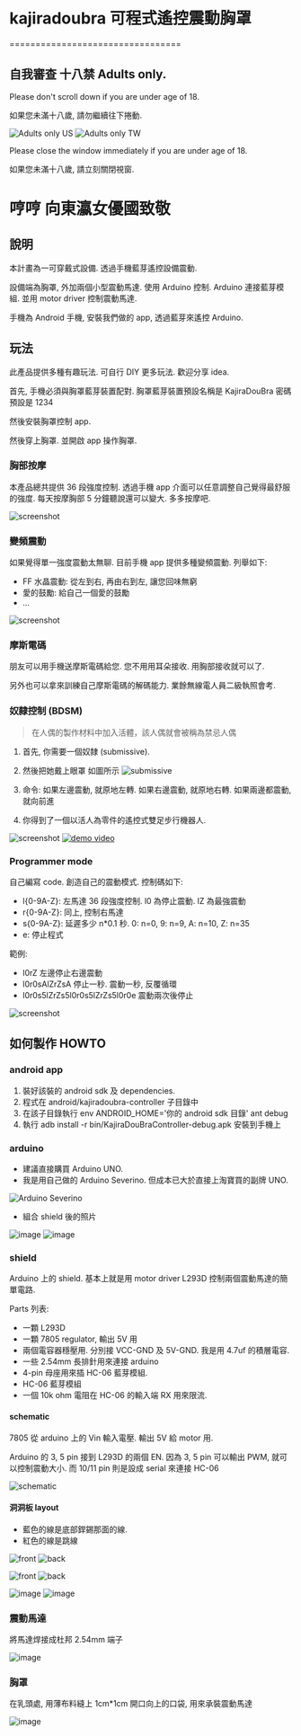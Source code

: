 # kajiradoubra 可程式遙控震動胸罩
=================================

## 自我審查 十八禁 Adults only.

Please don't scroll down if you are under age of 18.

如果您未滿十八歲, 請勿繼續往下捲動.

![Adults only US](http://upload.wikimedia.org/wikipedia/commons/b/be/ESRB_2013_Adults_Only.png)
![Adults only TW](http://upload.wikimedia.org/wikipedia/commons/d/d5/GSRR_R_logo.svg)

Please close the window immediately if you are under age of 18.

如果您未滿十八歲, 請立刻關閉視窗.

# 哼哼 向東瀛女優國致敬

## 說明

本計畫為一可穿戴式設備. 透過手機藍芽遙控設備震動.

設備端為胸罩, 外加兩個小型震動馬達. 使用 Arduino 控制.
Arduino 連接藍芽模組. 並用 motor driver 控制震動馬達.

手機為 Android 手機, 安裝我們做的 app, 透過藍芽來遙控 Arduino.

## 玩法

此產品提供多種有趣玩法. 可自行 DIY 更多玩法. 歡迎分享 idea.

首先, 手機必須與胸罩藍芽裝置配對.
胸罩藍芽裝置預設名稱是 KajiraDouBra 密碼預設是 1234

然後安裝胸罩控制 app.

然後穿上胸罩. 並開啟 app 操作胸罩.

### 胸部按摩

本產品總共提供 36 段強度控制. 透過手機 app
介面可以任意調整自己覺得最舒服的強度.
每天按摩胸部 5 分鐘聽說還可以變大.
多多按摩吧.

![screenshot](images/Screenshot_2015-02-07-04-30-17.png)

### 變頻震動

如果覺得單一強度震動太無聊. 目前手機 app 提供多種變頻震動.
列舉如下:
 * FF 水晶震動: 從左到右, 再由右到左, 讓您回味無窮
 * 愛的鼓勵: 給自己一個愛的鼓勵
 * ...

![screenshot](images/Screenshot_2015-02-07-04-30-27.png)

### 摩斯電碼

朋友可以用手機送摩斯電碼給您. 您不用用耳朵接收. 用胸部接收就可以了.

另外也可以拿來訓練自己摩斯電碼的解碼能力. 業餘無線電人員二級執照會考.

### 奴隸控制 (BDSM)

> 在人偶的製作材料中加入活體，該人偶就會被稱為禁忌人偶

1. 首先, 你需要一個奴隸 (submissive).

2. 然後把她戴上眼罩 如圖所示
 ![submissive](images/submissive2.png)

3. 命令: 如果左邊震動, 就原地左轉. 如果右邊震動, 就原地右轉. 如果兩邊都震動, 就向前進

4. 你得到了一個以活人為零件的遙控式雙足步行機器人.

![screenshot](images/Screenshot_2015-02-07-04-35-44.png)
[![demo video](http://img.youtube.com/vi/EHJscPXU_sQ/0.jpg)](http://youtu.be/EHJscPXU_sQ)

### Programmer mode

自己編寫 code. 創造自己的震動模式. 控制碼如下:

 * l{0-9A-Z}: 左馬達 36 段強度控制. l0 為停止震動. lZ 為最強震動
 * r{0-9A-Z}: 同上, 控制右馬達
 * s{0-9A-Z}: 延遲多少 n*0.1 秒. 0: n=0, 9: n=9, A: n=10, Z: n=35
 * e: 停止程式

範例:

 * l0rZ 左邊停止右邊震動
 * l0r0sAlZrZsA 停止一秒. 震動一秒, 反覆循環
 * l0r0s5lZrZs5l0r0s5lZrZs5l0r0e 震動兩次後停止

![screenshot](images/Screenshot_2015-02-07-04-30-46.png)

## 如何製作 HOWTO

### android app

 1. 裝好該裝的 android sdk 及 dependencies.
 2. 程式在 android/kajiradoubra-controller 子目錄中
 3. 在該子目錄執行 env ANDROID_HOME='你的 android sdk 目錄' ant debug
 4. 執行 adb install -r bin/KajiraDouBraController-debug.apk 安裝到手機上

### arduino

 * 建議直接購買 Arduino UNO.
 * 我是用自己做的 Arduino Severino. 但成本已大於直接上淘寶買的副牌 UNO.

 ![Arduino Severino](images/IMG_20150208_025002.jpg)

 * 組合 shield 後的照片

 ![image](images/IMG_20150208_174306.jpg)
 ![image](images/IMG_20150208_174327.jpg)

### shield

 Arduino 上的 shield. 基本上就是用 motor driver L293D
 控制兩個震動馬達的簡單電路.

 Parts 列表:
 * 一顆 L293D
 * 一顆 7805 regulator, 輸出 5V 用
 * 兩個電容器穩壓用. 分別接 VCC-GND 及 5V-GND. 我是用 4.7uf 的積層電容.
 * 一些 2.54mm 長排針用來連接 arduino
 * 4-pin 母座用來插 HC-06 藍芽模組.
 * HC-06 藍芽模組
 * 一個 10k ohm 電阻在 HC-06 的輸入端 RX 用來限流.

#### schematic

   7805 從 arduino 上的 Vin 輸入電壓. 輸出 5V 給 motor 用.

   Arduino 的 3, 5 pin 接到 L293D 的兩個 EN.
   因為 3, 5 pin 可以輸出 PWM, 就可以控制震動大小.
   而 10/11 pin 則是設成 serial 來連接 HC-06
   
   ![schematic](images/kajiradoubrashieldschematic.jpg)
 
#### 洞洞板 layout

   - 藍色的線是底部銲錫那面的線.
   - 紅色的線是跳線

   ![front](images/shieldbbfront.png)
   ![back](images/shieldbbback.png)

   ![front](images/IMG_20150208_173813.jpg)
   ![back](images/IMG_20150208_173826.jpg)

   ![image](images/IMG_20150208_174226.jpg)
   ![image](images/IMG_20150208_174236.jpg)

### 震動馬達

將馬達焊接成杜邦 2.54mm 端子

![image](images/IMG_20150208_173646.jpg)

### 胸罩

在乳頭處, 用薄布料縫上 1cm*1cm 開口向上的口袋, 用來承裝震動馬達

![image](images/IMG_20150208_173550.jpg)
